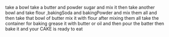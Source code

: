 take a bowl
take a butter and powder sugar
and mix it 
then take another bowl 
and take flour ,bakingSoda and bakingPowder
and mix them all
and then take that bowl of butter
mix it with flour
after mixing them all  take the container for baking
grease it with butter or oil
and then pour the batter
then bake it 
and your CAKE is ready to eat


